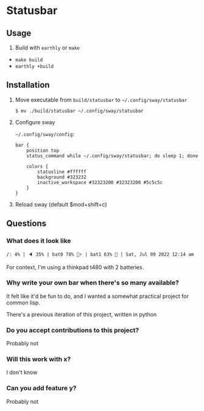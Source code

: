 # Statusbar

## Usage

1. Build with `earthly` or `make`

- `make build`
- `earthly +build`

## Installation

1. Move executable from `build/statusbar` to `~/.config/sway/statusbar`

    `$ mv ./build/statusbar ~/.config/sway/statusbar`

2. Configure sway

    `~/.config/sway/config`:

    ```
    bar {
        position top
        status_command while ~/.config/sway/statusbar; do sleep 1; done

        colors {
            statusline #ffffff
            background #323232
            inactive_workspace #32323200 #32323200 #5c5c5c
        }
    }
    ```

3. Reload sway (default $mod+shift+c)

## Questions

### What does it look like

```
/: 4% | 🔈 35% | bat0 78% 🔋⚡ | bat1 63% 🔌 | Sat, Jul 09 2022 12:14 am
```

For context, I'm using a thinkpad t480 with 2 batteries.

### Why write your own bar when there's so many available?

It felt like it'd be fun to do, and I wanted a somewhat practical project for common lisp.

There's a previous iteration of this project, written in python

### Do you accept contributions to this project?

Probably not

### Will this work with x?

I don't know

### Can you add feature y?

Probably not
